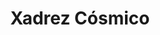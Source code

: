 ---
Numero: 31
title: Xadrez Cósmico
Autor: A E Van Vogt
Co-autor: 
Ano-de-Publicacao: 1956
Titulo-original: The World of Null-A
Tradutor: T Araújo
Co-tradutor: 
Ano-de-edicao: 1948
alias: A-E-Van-Vogt
Autor2-alias: 
Tradutor1-alias: T-Araujo
Tradutor2-alias: 
Titulo-link: 31-Xadrez-Cosmico
Capa: Cândido Costa Pinto
pags: 240
Capa-link: Candido-Costa-Pinto
---